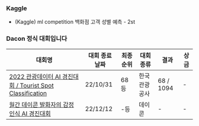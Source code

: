 ### Kaggle 

- (Kaggle) ml competition 백화점 고객 성별 예측 - 2st

### Dacon 정식 대회입니다

|대회명|대회 종료 날짜|최종 순위|대회종류|결과|상금|
|-|-|-|-|-|-|
|[2022 관광데이터 AI 경진대회 / Tourist Spot Classification](https://dacon.io/competitions/official/235978/overview/description)|22/10/31|68등|한국관광공사|68 / 1094|-|
|[월간 데이콘 발화자의 감정인식 AI 경진대회](https://dacon.io/competitions/official/236027/overview/description)|22/12/12|-등|데이콘|-|-|

